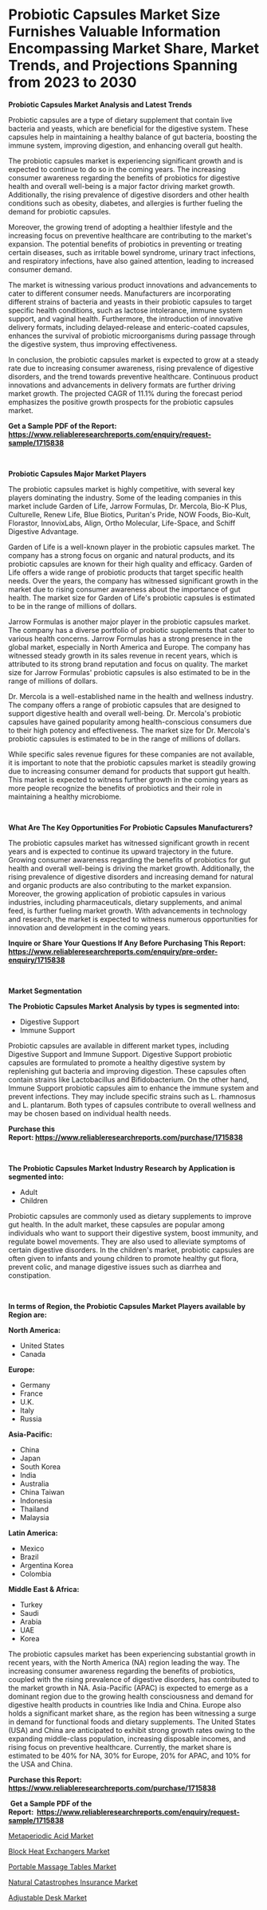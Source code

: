 <p><h1>Probiotic Capsules Market Size Furnishes Valuable Information Encompassing Market Share, Market Trends, and Projections Spanning from 2023 to 2030</h1></p><p><strong>Probiotic Capsules Market Analysis and Latest Trends</strong></p>
<p><p>Probiotic capsules are a type of dietary supplement that contain live bacteria and yeasts, which are beneficial for the digestive system. These capsules help in maintaining a healthy balance of gut bacteria, boosting the immune system, improving digestion, and enhancing overall gut health.</p><p>The probiotic capsules market is experiencing significant growth and is expected to continue to do so in the coming years. The increasing consumer awareness regarding the benefits of probiotics for digestive health and overall well-being is a major factor driving market growth. Additionally, the rising prevalence of digestive disorders and other health conditions such as obesity, diabetes, and allergies is further fueling the demand for probiotic capsules.</p><p>Moreover, the growing trend of adopting a healthier lifestyle and the increasing focus on preventive healthcare are contributing to the market's expansion. The potential benefits of probiotics in preventing or treating certain diseases, such as irritable bowel syndrome, urinary tract infections, and respiratory infections, have also gained attention, leading to increased consumer demand.</p><p>The market is witnessing various product innovations and advancements to cater to different consumer needs. Manufacturers are incorporating different strains of bacteria and yeasts in their probiotic capsules to target specific health conditions, such as lactose intolerance, immune system support, and vaginal health. Furthermore, the introduction of innovative delivery formats, including delayed-release and enteric-coated capsules, enhances the survival of probiotic microorganisms during passage through the digestive system, thus improving effectiveness.</p><p>In conclusion, the probiotic capsules market is expected to grow at a steady rate due to increasing consumer awareness, rising prevalence of digestive disorders, and the trend towards preventive healthcare. Continuous product innovations and advancements in delivery formats are further driving market growth. The projected CAGR of 11.1% during the forecast period emphasizes the positive growth prospects for the probiotic capsules market.</p></p>
<p><strong>Get a Sample PDF of the Report:&nbsp; <a href="https://www.reliableresearchreports.com/enquiry/request-sample/1715838">https://www.reliableresearchreports.com/enquiry/request-sample/1715838</a></strong></p>
<p>&nbsp;</p>
<p><strong>Probiotic Capsules Major Market Players</strong></p>
<p><p>The probiotic capsules market is highly competitive, with several key players dominating the industry. Some of the leading companies in this market include Garden of Life, Jarrow Formulas, Dr. Mercola, Bio-K Plus, Culturelle, Renew Life, Blue Biotics, Puritan's Pride, NOW Foods, Bio-Kult, Florastor, InnovixLabs, Align, Ortho Molecular, Life-Space, and Schiff Digestive Advantage.</p><p>Garden of Life is a well-known player in the probiotic capsules market. The company has a strong focus on organic and natural products, and its probiotic capsules are known for their high quality and efficacy. Garden of Life offers a wide range of probiotic products that target specific health needs. Over the years, the company has witnessed significant growth in the market due to rising consumer awareness about the importance of gut health. The market size for Garden of Life's probiotic capsules is estimated to be in the range of millions of dollars.</p><p>Jarrow Formulas is another major player in the probiotic capsules market. The company has a diverse portfolio of probiotic supplements that cater to various health concerns. Jarrow Formulas has a strong presence in the global market, especially in North America and Europe. The company has witnessed steady growth in its sales revenue in recent years, which is attributed to its strong brand reputation and focus on quality. The market size for Jarrow Formulas' probiotic capsules is also estimated to be in the range of millions of dollars.</p><p>Dr. Mercola is a well-established name in the health and wellness industry. The company offers a range of probiotic capsules that are designed to support digestive health and overall well-being. Dr. Mercola's probiotic capsules have gained popularity among health-conscious consumers due to their high potency and effectiveness. The market size for Dr. Mercola's probiotic capsules is estimated to be in the range of millions of dollars.</p><p>While specific sales revenue figures for these companies are not available, it is important to note that the probiotic capsules market is steadily growing due to increasing consumer demand for products that support gut health. This market is expected to witness further growth in the coming years as more people recognize the benefits of probiotics and their role in maintaining a healthy microbiome.</p></p>
<p>&nbsp;</p>
<p><strong>What Are The Key Opportunities For Probiotic Capsules Manufacturers?</strong></p>
<p><p>The probiotic capsules market has witnessed significant growth in recent years and is expected to continue its upward trajectory in the future. Growing consumer awareness regarding the benefits of probiotics for gut health and overall well-being is driving the market growth. Additionally, the rising prevalence of digestive disorders and increasing demand for natural and organic products are also contributing to the market expansion. Moreover, the growing application of probiotic capsules in various industries, including pharmaceuticals, dietary supplements, and animal feed, is further fueling market growth. With advancements in technology and research, the market is expected to witness numerous opportunities for innovation and development in the coming years.</p></p>
<p><strong>Inquire or Share Your Questions If Any Before Purchasing This Report: <a href="https://www.reliableresearchreports.com/enquiry/pre-order-enquiry/1715838">https://www.reliableresearchreports.com/enquiry/pre-order-enquiry/1715838</a></strong></p>
<p>&nbsp;</p>
<p><strong>Market Segmentation</strong></p>
<p><strong>The Probiotic Capsules Market Analysis by types is segmented into:</strong></p>
<p><ul><li>Digestive Support</li><li>Immune Support</li></ul></p>
<p><p>Probiotic capsules are available in different market types, including Digestive Support and Immune Support. Digestive Support probiotic capsules are formulated to promote a healthy digestive system by replenishing gut bacteria and improving digestion. These capsules often contain strains like Lactobacillus and Bifidobacterium. On the other hand, Immune Support probiotic capsules aim to enhance the immune system and prevent infections. They may include specific strains such as L. rhamnosus and L. plantarum. Both types of capsules contribute to overall wellness and may be chosen based on individual health needs.</p></p>
<p><strong>Purchase this Report:&nbsp;<a href="https://www.reliableresearchreports.com/purchase/1715838">https://www.reliableresearchreports.com/purchase/1715838</a></strong></p>
<p>&nbsp;</p>
<p><strong>The Probiotic Capsules Market Industry Research by Application is segmented into:</strong></p>
<p><ul><li>Adult</li><li>Children</li></ul></p>
<p><p>Probiotic capsules are commonly used as dietary supplements to improve gut health. In the adult market, these capsules are popular among individuals who want to support their digestive system, boost immunity, and regulate bowel movements. They are also used to alleviate symptoms of certain digestive disorders. In the children's market, probiotic capsules are often given to infants and young children to promote healthy gut flora, prevent colic, and manage digestive issues such as diarrhea and constipation.</p></p>
<p>&nbsp;</p>
<p><strong>In terms of Region, the Probiotic Capsules Market Players available by Region are:</strong></p>
<p>
    <p> <strong> North America: </strong>
        <ul>
            <li>United States</li>
            <li>Canada</li>
        </ul>
        </p> 
    <p> <strong> Europe: </strong>
        <ul>
            <li>Germany</li>
            <li>France</li>
            <li>U.K.</li>
            <li>Italy</li>
            <li>Russia</li>
        </ul>
        </p> 
    <p> <strong> Asia-Pacific: </strong>
        <ul>
            <li>China</li>
            <li>Japan</li>
            <li>South Korea</li>
            <li>India</li>
            <li>Australia</li>
            <li>China Taiwan</li>
            <li>Indonesia</li>
            <li>Thailand</li>
            <li>Malaysia</li>
        </ul>
        </p> 
    <p> <strong> Latin America: </strong>
        <ul>
            <li>Mexico</li>
            <li>Brazil</li>
            <li>Argentina Korea</li>
            <li>Colombia</li>
        </ul>
        </p> 
    <p> <strong> Middle East & Africa: </strong>
        <ul>
            <li>Turkey</li>
            <li>Saudi</li>
            <li>Arabia</li>
            <li>UAE</li>
            <li>Korea</li>
        </ul>
    </p>
    </p>
<p><p>The probiotic capsules market has been experiencing substantial growth in recent years, with the North America (NA) region leading the way. The increasing consumer awareness regarding the benefits of probiotics, coupled with the rising prevalence of digestive disorders, has contributed to the market growth in NA. Asia-Pacific (APAC) is expected to emerge as a dominant region due to the growing health consciousness and demand for digestive health products in countries like India and China. Europe also holds a significant market share, as the region has been witnessing a surge in demand for functional foods and dietary supplements. The United States (USA) and China are anticipated to exhibit strong growth rates owing to the expanding middle-class population, increasing disposable incomes, and rising focus on preventive healthcare. Currently, the market share is estimated to be 40% for NA, 30% for Europe, 20% for APAC, and 10% for the USA and China.</p></p>
<p><strong>Purchase this Report: <a href="https://www.reliableresearchreports.com/purchase/1715838">https://www.reliableresearchreports.com/purchase/1715838</a></strong></p>
<p>&nbsp;<strong>Get a Sample PDF of the Report:&nbsp;&nbsp;<a href="https://www.reliableresearchreports.com/enquiry/request-sample/1715838">https://www.reliableresearchreports.com/enquiry/request-sample/1715838</a></strong></p>
<p><strong></strong></p>
<p><p><a href="https://www.linkedin.com/pulse/decoding-metaperiodic-acid-market-deep-dive-latest-trends-yflvc/">Metaperiodic Acid Market</a></p><p><a href="https://github.com/castoriffic/Market-Research-Report-List-1/blob/main/block-heat-exchangers-market.md">Block Heat Exchangers Market</a></p><p><a href="https://github.com/ashepherd82/Market-Research-Report-List-1/blob/main/portable-massage-tables-market.md">Portable Massage Tables Market</a></p><p><a href="https://medium.com/@drakesporer988/natural-catastrophes-insurance-market-exploring-market-share-market-trends-and-future-growth-3364234ed7b5">Natural Catastrophes Insurance Market</a></p><p><a href="https://medium.com/@evalynkoepp98698/adjustable-desk-market-size-reveals-the-best-marketing-channels-in-global-industry-8d253f5b2c7d">Adjustable Desk Market</a></p></p>